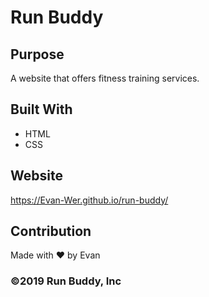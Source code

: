 # Run Buddy

## Purpose
A  website that offers fitness training services.

## Built With
* HTML
* CSS

## Website
https://Evan-Wer.github.io/run-buddy/

## Contribution
Made with ❤️ by Evan

### ©️2019 Run Buddy, Inc 
